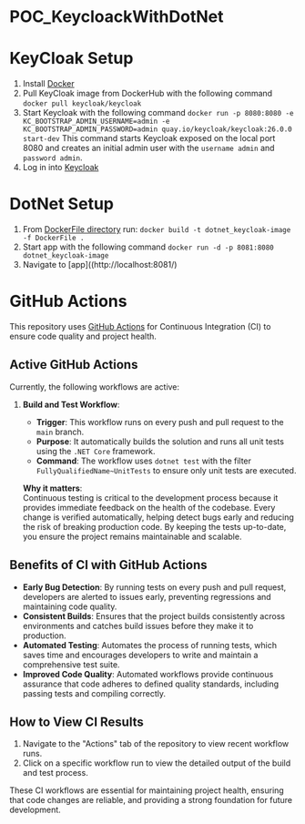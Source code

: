 # POC_KeycloackWithDotNet

# KeyCloak Setup
1. Install [Docker](https://www.docker.com/products/docker-desktop/)
1. Pull KeyCloak image from DockerHub with the following command 
`docker pull keycloak/keycloak`
1. Start Keycloak with the following command `docker run -p 8080:8080 -e KC_BOOTSTRAP_ADMIN_USERNAME=admin -e KC_BOOTSTRAP_ADMIN_PASSWORD=admin quay.io/keycloak/keycloak:26.0.0 start-dev` This command starts Keycloak exposed on the local port 8080 and creates an initial admin user with the `username admin` and `password admin`.
1. Log in into [Keycloak](http://localhost:8080/admin)

# DotNet Setup
1. From [DockerFile directory](/KeyCloakIntegration/) run: `docker build -t dotnet_keycloak-image -f DockerFile .`
1. Start app with the following command `docker run -d -p 8081:8080 dotnet_keycloak-image`
1. Navigate to [app]((http://localhost:8081/)

# GitHub Actions

This repository uses [GitHub Actions](https://github.com/features/actions) for Continuous Integration (CI) to ensure code quality and project health.

## Active GitHub Actions

Currently, the following workflows are active:

1. **Build and Test Workflow**:
   - **Trigger**: This workflow runs on every push and pull request to the `main` branch.
   - **Purpose**: It automatically builds the solution and runs all unit tests using the `.NET Core` framework.
   - **Command**: The workflow uses `dotnet test` with the filter `FullyQualifiedName~UnitTests` to ensure only unit tests are executed.

   **Why it matters**:  
   Continuous testing is critical to the development process because it provides immediate feedback on the health of the codebase. Every change is verified automatically, helping detect bugs early and reducing the risk of breaking production code. By keeping the tests up-to-date, you ensure the project remains maintainable and scalable.

## Benefits of CI with GitHub Actions

- **Early Bug Detection**: By running tests on every push and pull request, developers are alerted to issues early, preventing regressions and maintaining code quality.
- **Consistent Builds**: Ensures that the project builds consistently across environments and catches build issues before they make it to production.
- **Automated Testing**: Automates the process of running tests, which saves time and encourages developers to write and maintain a comprehensive test suite.
- **Improved Code Quality**: Automated workflows provide continuous assurance that code adheres to defined quality standards, including passing tests and compiling correctly.

## How to View CI Results

1. Navigate to the "Actions" tab of the repository to view recent workflow runs.
2. Click on a specific workflow run to view the detailed output of the build and test process.

These CI workflows are essential for maintaining project health, ensuring that code changes are reliable, and providing a strong foundation for future development.
